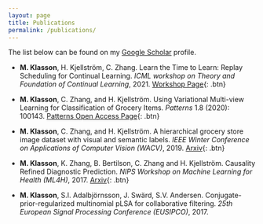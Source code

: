 ```yaml
---
layout: page
title: Publications
permalink: /publications/
---
```

The list below can be found on my [Google Scholar](https://scholar.google.es/citations?user=H9VHxP4AAAAJ&hl=en) profile. 

* **M. Klasson**, H. Kjellström,  C. Zhang.
Learn the Time to Learn: Replay Scheduling for Continual Learning.
*ICML workshop on Theory and Foundation of Continual Learning*, 2021.
[Workshop Page](https://sites.google.com/view/cl-theory-icml2021/accepted-papers){: .btn}

* **M. Klasson**,  C. Zhang, and H. Kjellström.
Using Variational Multi-view Learning for Classification of Grocery Items.
*Patterns* 1.8 (2020): 100143.
[Patterns Open Access Page](https://doi.org/10.1016/j.patter.2020.100143){: .btn}

* **M. Klasson**, C. Zhang, and H. Kjellström.
A hierarchical grocery store image dataset with visual and semantic labels.
*IEEE Winter Conference on Applications of Computer Vision (WACV)*, 2019.
[Arxiv](https://arxiv.org/abs/1901.00711){: .btn}

* **M. Klasson**, K. Zhang, B. Bertilson, C. Zhang and H. Kjellström.
Causality Refined Diagnostic Prediction.
*NIPS Workshop on Machine Learning for Health (ML4H)*, 2017.
[Arxiv](https://arxiv.org/abs/1711.10915){: .btn}

* **M. Klasson**, S.I. Adalbjörnsson, J. Swärd, S.V. Andersen.
Conjugate-prior-regularized multinomial pLSA for collaborative filtering.
*25th European Signal Processing Conference (EUSIPCO)*, 2017.
